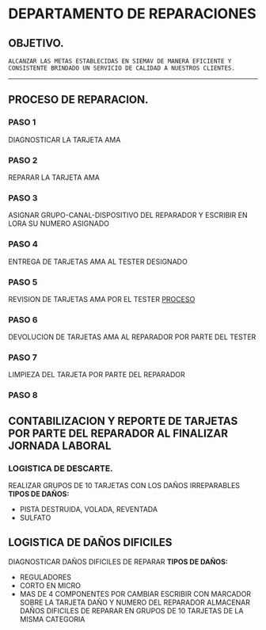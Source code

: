 # DEPARTAMENTO DE REPARACIONES
## OBJETIVO.
    ALCANZAR LAS METAS ESTABLECIDAS EN SIEMAV DE MANERA EFICIENTE Y CONSISTENTE BRINDADO UN SERVICIO DE CALIDAD A NUESTROS CLIENTES. 
---
## PROCESO DE REPARACION.
### PASO 1
DIAGNOSTICAR LA TARJETA AMA
### PASO 2
REPARAR LA TARJETA AMA
### PASO 3 
ASIGNAR GRUPO-CANAL-DISPOSITIVO DEL REPARADOR Y ESCRIBIR EN LORA SU NUMERO ASIGNADO
### PASO 4
ENTREGA DE TARJETAS AMA AL TESTER DESIGNADO
### PASO 5
REVISION DE TARJETAS AMA POR EL TESTER [PROCESO](https://github.com/jfuentesm1/proyecto-manuales/blob/main/uso_banco_de_pruebas_ama.md)
### PASO 6
DEVOLUCION DE TARJETAS AMA AL REPARADOR POR PARTE DEL TESTER
### PASO 7
LIMPIEZA DEL TARJETA POR PARTE DEL REPARADOR
### PASO 8
CONTABILIZACION Y REPORTE DE TARJETAS POR PARTE DEL REPARADOR AL FINALIZAR JORNADA LABORAL
---
### LOGISTICA DE DESCARTE.
REALIZAR GRUPOS DE 10 TARJETAS CON LOS DAÑOS IRREPARABLES
__TIPOS DE DAÑOS:__
- PISTA DESTRUIDA, VOLADA, REVENTADA
- SULFATO 
## LOGISTICA DE DAÑOS DIFICILES
DIAGNOSTICAR DAÑOS DIFICILES DE REPARAR
__TIPOS DE DAÑOS:__
- REGULADORES
- CORTO EN MICRO
- MAS DE 4 COMPONENTES POR CAMBIAR
ESCRIBIR CON MARCADOR SOBRE LA TARJETA DAÑO Y NUMERO DEL REPARADOR 
ALMACENAR DAÑOS DIFICILES DE REPARAR EN GRUPOS DE 10 TARJETAS DE LA MISMA CATEGORIA





